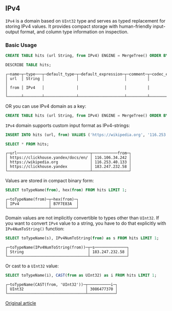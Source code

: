 ## IPv4

`IPv4` is a domain based on `UInt32` type and serves as typed replacement for storing IPv4 values.
It provides compact storage with human-friendly input-output format, and column type information on inspection.

### Basic Usage

``` sql
CREATE TABLE hits (url String, from IPv4) ENGINE = MergeTree() ORDER BY url;

DESCRIBE TABLE hits;
```

```
┌─name─┬─type───┬─default_type─┬─default_expression─┬─comment─┬─codec_expression─┐
│ url  │ String │              │                    │         │                  │
│ from │ IPv4   │              │                    │         │                  │
└──────┴────────┴──────────────┴────────────────────┴─────────┴──────────────────┘
```

OR you can use IPv4 domain as a key:

``` sql
CREATE TABLE hits (url String, from IPv4) ENGINE = MergeTree() ORDER BY from;
```

`IPv4` domain supports custom input format as IPv4-strings:

``` sql
INSERT INTO hits (url, from) VALUES ('https://wikipedia.org', '116.253.40.133')('https://clickhouse.yandex', '183.247.232.58')('https://clickhouse.yandex/docs/en/', '116.106.34.242');

SELECT * FROM hits;
```

```
┌─url────────────────────────────────┬───────────from─┐
│ https://clickhouse.yandex/docs/en/ │ 116.106.34.242 │
│ https://wikipedia.org              │ 116.253.40.133 │
│ https://clickhouse.yandex          │ 183.247.232.58 │
└────────────────────────────────────┴────────────────┘
```

Values are stored in compact binary form:

``` sql
SELECT toTypeName(from), hex(from) FROM hits LIMIT 1;
```

```
┌─toTypeName(from)─┬─hex(from)─┐
│ IPv4             │ B7F7E83A  │
└──────────────────┴───────────┘
```

Domain values are not implicitly convertible to types other than `UInt32`.
If you want to convert `IPv4` value to a string, you have to do that explicitly with `IPv4NumToString()` function:

``` sql
SELECT toTypeName(s), IPv4NumToString(from) as s FROM hits LIMIT 1;
```

```
┌─toTypeName(IPv4NumToString(from))─┬─s──────────────┐
│ String                            │ 183.247.232.58 │
└───────────────────────────────────┴────────────────┘
```

Or cast to a `UInt32` value:

``` sql
SELECT toTypeName(i), CAST(from as UInt32) as i FROM hits LIMIT 1;
```

```
┌─toTypeName(CAST(from, 'UInt32'))─┬──────────i─┐
│ UInt32                           │ 3086477370 │
└──────────────────────────────────┴────────────┘
```

[Original article](https://clickhouse.yandex/docs/en/data_types/domains/ipv4) <!--hide-->
